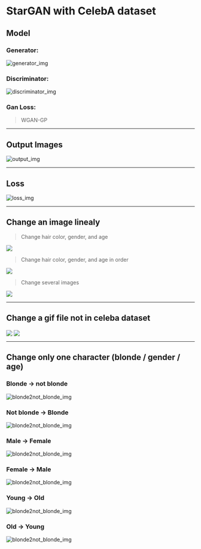 StarGAN with CelebA dataset
=============

## Model
### Generator:  
![generator_img](./images/generator.png)  
  
### Discriminator:  
![discriminator_img](./images/discriminator.png)  

### Gan Loss:  
> WGAN-GP
  
------------------
## Output Images  
![output_img](./images/output_img.png)  

------------------
## Loss  
![loss_img](./images/loss_img.png)  

------------------
## Change an image linealy  
> Change hair color, gender, and age  
<img src='./images/test1.gif' align='center'/>  
  
> Change hair color, gender, and age in order  
<img src='./images/test2.gif' align='center'/>  
  
> Change several images
<img src='./images/test3.gif' align='center'/>  

------------------
## Change a gif file not in celeba dataset  
<img src='./images/elon2/elon2-combined.gif' align='center'/>  
<img src='./images/iu/iu-combined.gif' align='center'/>  
  
------------------
## Change only one character (blonde / gender / age)  
### Blonde → not blonde  
  
![blonde2not_blonde_img](./images/blonde2not_blonde.png)  
### Not blonde → Blonde  
  
![blonde2not_blonde_img](./images/not_blonde2blonde.png)  
### Male → Female  
  
![blonde2not_blonde_img](./images/male2female.png)  
### Female → Male  
  
![blonde2not_blonde_img](./images/female2male.png)  
### Young → Old  
  
![blonde2not_blonde_img](./images/young2old.png)  
### Old → Young  
  
![blonde2not_blonde_img](./images/old2young.png)  

